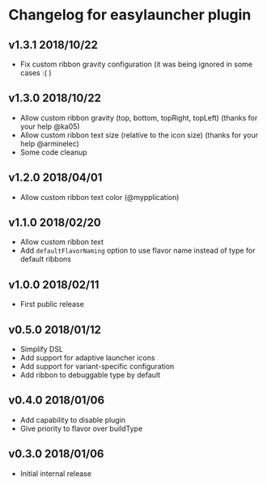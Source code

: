 # Changelog for easylauncher plugin

## v1.3.1 2018/10/22
* Fix custom ribbon gravity configuration (it was being ignored in some cases :( )

## v1.3.0 2018/10/22
* Allow custom ribbon gravity (top, bottom, topRight, topLeft) (thanks for your help @ka05)
* Allow custom ribbon text size (relative to the icon size) (thanks for your help @arminelec)
* Some code cleanup

## v1.2.0 2018/04/01
* Allow custom ribbon text color (@mypplication)

## v1.1.0 2018/02/20
* Allow custom ribbon text
* Add `defaultFlavorNaming` option to use flavor name instead of type for default ribbons

## v1.0.0 2018/02/11
* First public release

## v0.5.0 2018/01/12

* Simplify DSL
* Add support for adaptive launcher icons
* Add support for variant-specific configuration
* Add ribbon to debuggable type by default

## v0.4.0 2018/01/06

* Add capability to disable plugin
* Give priority to flavor over buildType

## v0.3.0 2018/01/06

* Initial internal release